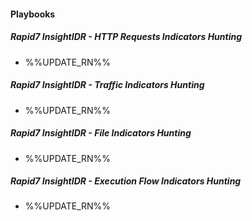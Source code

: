 
#### Playbooks

##### Rapid7 InsightIDR - HTTP Requests Indicators Hunting

- %%UPDATE_RN%%
##### Rapid7 InsightIDR - Traffic Indicators Hunting

- %%UPDATE_RN%%
##### Rapid7 InsightIDR - File Indicators Hunting

- %%UPDATE_RN%%
##### Rapid7 InsightIDR - Execution Flow Indicators Hunting

- %%UPDATE_RN%%
